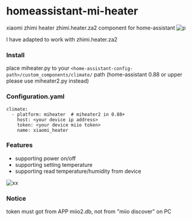 # homeassistant-mi-heater
xiaomi zhimi heater zhimi.heater.za2 component for home-assistant
![p](https://ss2.baidu.com/6ONYsjip0QIZ8tyhnq/it/u=517081421,2856515870&fm=173&app=49&f=JPEG?w=640&h=582&s=D5FAA7770132738A17D890E603001021)

I have adapted to work with zhimi.heater.za2

### Install
place miheater.py to your ````<home-assistant-config-path>/custom_components/climate/````  path
 (home-assistant 0.88 or upper please use miheater2.py instead)
### Configuration.yaml

````
climate:
  - platform: miheater  # miheater2 in 0.88+
    host: <your device ip address>
    token: <your device miio token>
    name: xiaomi_heater
````


### Features

* supporting power on/off
* supporting setting temperature
* supporting read temperature/humidity from device

![xx](https://bbs.hassbian.com/data/attachment/forum/201812/25/003901jd82efz3hkgh639v.png)

### Notice
token must got from APP miio2.db, not from "miio discover" on PC
